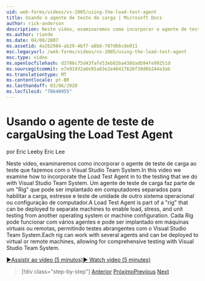 ```yaml
---
uid: web-forms/videos/vs-2005/using-the-load-test-agent
title: Usando o agente de teste de carga | Microsoft Docs
author: rick-anderson
description: Neste vídeo, examinaremos como incorporar o agente de teste de carga ao teste que fazemos com o Visual Studio Team System. Um agente de teste de carga faz parte de um '...
ms.author: riande
ms.date: 04/08/2007
ms.assetid: 4a262984-ab29-4bf7-a8b6-707d66cde011
msc.legacyurl: /web-forms/videos/vs-2005/using-the-load-test-agent
msc.type: video
ms.openlocfilehash: d3786c75d43fafe53eb81ba438dadb94fe99251d
ms.sourcegitcommit: e7e91932a6e91a63e2e46417626f39d6b244a3ab
ms.translationtype: MT
ms.contentlocale: pt-BR
ms.lasthandoff: 03/06/2020
ms.locfileid: "78640955"
---
```

# <a name="using-the-load-test-agent"></a><span data-ttu-id="cf377-104">Usando o agente de teste de carga</span><span class="sxs-lookup"><span data-stu-id="cf377-104">Using the Load Test Agent</span></span>

<span data-ttu-id="cf377-105">por Eric Lee</span><span class="sxs-lookup"><span data-stu-id="cf377-105">by Eric Lee</span></span>

<span data-ttu-id="cf377-106">Neste vídeo, examinaremos como incorporar o agente de teste de carga ao teste que fazemos com o Visual Studio Team System.</span><span class="sxs-lookup"><span data-stu-id="cf377-106">In this video we examine how to incorporate the Load Test Agent in to the testing that we do with Visual Studio Team System.</span></span> <span data-ttu-id="cf377-107">Um agente de teste de carga faz parte de um "Rig" que pode ser implantado em computadores separados para habilitar a carga, estresse e teste de unidade de outro sistema operacional ou configuração de computador.</span><span class="sxs-lookup"><span data-stu-id="cf377-107">A Load Test Agent is part of a "rig" that can be deployed to separate machines to enable load, stress, and unit testing from another operating system or machine configuration.</span></span> <span data-ttu-id="cf377-108">Cada Rig pode funcionar com vários agentes e pode ser implantado em máquinas virtuais ou remotas, permitindo testes abrangentes com o Visual Studio Team System.</span><span class="sxs-lookup"><span data-stu-id="cf377-108">Each rig can work with several agents and can be deployed to virtual or remote machines, allowing for comprehensive testing with Visual Studio Team System.</span></span>

[<span data-ttu-id="cf377-109">&#9654;Assistir ao vídeo (5 minutos)</span><span class="sxs-lookup"><span data-stu-id="cf377-109">&#9654; Watch video (5 minutes)</span></span>](https://channel9.msdn.com/Blogs/ASP-NET-Site-Videos/using-the-load-test-agent)

> [!div class="step-by-step"]
> <span data-ttu-id="cf377-110">[Anterior](the-effects-of-caching.md)
> [Próximo](the-effects-of-viewstate.md)</span><span class="sxs-lookup"><span data-stu-id="cf377-110">[Previous](the-effects-of-caching.md)
[Next](the-effects-of-viewstate.md)</span></span>
